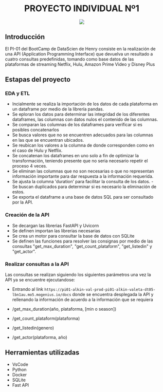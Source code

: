 # <h1 align=center> **PROYECTO INDIVIDUAL Nº1** </h1>

<p align=center><img src=https://d31uz8lwfmyn8g.cloudfront.net/Assets/logo-henry-white-lg.png><p>

## **Introducción**

El PI-01 del BootCamp de DataScien de Henry consiste en la realización de una API (Application Programming Interface) que devuelva un resultado a cuatro consultas predefinidas, tomando como base datos de las plataformas de streaming Netflix, Hulu, Amazon Prime Video y Disney Plus

## Estapas del proyecto

### EDA y ETL

- Incialmente se realiza la importación de los datos de cada plataforma en un dataframe por medio de la librería pandas.
- Se eploran los datos para determinar las integridad de los diferentes dataframes, las columnas con datos nulos el contenido de las columnas.
- Se comparan las columnas de los dataframes para verificar si es posibles concatenarlos
- Se busca valores que no se encuentren adecuados para las columnas en las que se encuentran ubicados.
- Se reubican los valores a la columna de donde corresponden como en el caso de Hulu y Netflix.
- Se concatenan los dataframes en uno solo a fin de optimizar la transformación, teniendo presente que no seria necesario repetir el proceso 4 veces.
- Se eliminan las columnas que no son necesarias o que no representan información importante para dar respuesta a la información requerida.
- Se ajusta la columna 'duration' para facilitar la consulta de los datos.
  -Se buscan duplicados para determinar si es necesario la eliminación de estos.
- Se exporta el dataframe a una base de datos SQL para ser consultado por la API.

### Creación de la API

- Se decargan las librerias FastAPI y Uvicorn
- Se definen importan las librerias necesarias
- Se crea un motor para consultar la base de datos con SQLite
- Se definen las funciones para resolver las consignas por medio de las consultas "get_max_duration", "get_count_plataform", "get_listedin" y "get_actor".

### Realizar consultas a la API

Las consultas se realizan siguiendo los siguientes parámetros una vez la API ya se encuentre ejecutandose:

- Entrando al link `https://pi01-alkin-val-prod-pi01-alkin-valeta-dt05-lbn1au.mo5.mogenius.io/docs` donde se encuentra desplegada la API y rellenando la información de acuerdo a la información que se requiera

- /get_max_duration(año, plataforma, [min o season])
- /get_count_plataform(plataforma)
- /get_listedin(genero)
- /get_actor(plataforma, año)

## Herramientas utilizadas

- VsCode
- Python
- Docker
- SQLite
- Fast API
